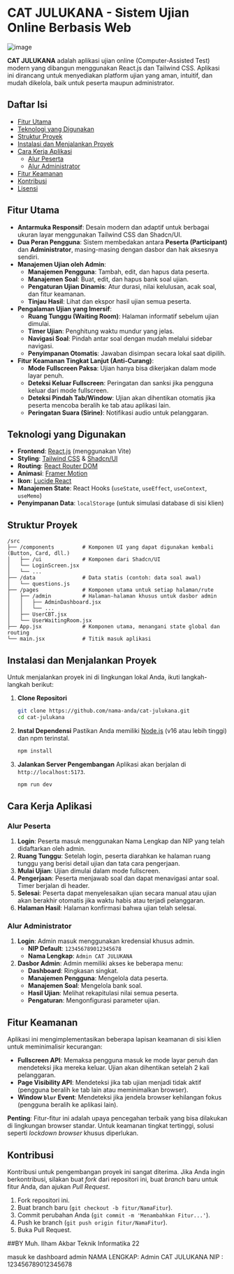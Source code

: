 # CAT JULUKANA - Sistem Ujian Online Berbasis Web

![image](https://github.com/user-attachments/assets/2c8f5fba-170d-4b95-ac53-a809b1970a02)


**CAT JULUKANA** adalah aplikasi ujian online (Computer-Assisted Test) modern yang dibangun menggunakan React.js dan Tailwind CSS. Aplikasi ini dirancang untuk menyediakan platform ujian yang aman, intuitif, dan mudah dikelola, baik untuk peserta maupun administrator.

## Daftar Isi

- [Fitur Utama](#fitur-utama)
- [Teknologi yang Digunakan](#teknologi-yang-digunakan)
- [Struktur Proyek](#struktur-proyek)
- [Instalasi dan Menjalankan Proyek](#instalasi-dan-menjalankan-proyek)
- [Cara Kerja Aplikasi](#cara-kerja-aplikasi)
  - [Alur Peserta](#alur-peserta)
  - [Alur Administrator](#alur-administrator)
- [Fitur Keamanan](#fitur-keamanan)
- [Kontribusi](#kontribusi)
- [Lisensi](#lisensi)

## Fitur Utama

- **Antarmuka Responsif**: Desain modern dan adaptif untuk berbagai ukuran layar menggunakan Tailwind CSS dan Shadcn/UI.
- **Dua Peran Pengguna**: Sistem membedakan antara **Peserta (Participant)** dan **Administrator**, masing-masing dengan dasbor dan hak aksesnya sendiri.
- **Manajemen Ujian oleh Admin**:
  - **Manajemen Pengguna**: Tambah, edit, dan hapus data peserta.
  - **Manajemen Soal**: Buat, edit, dan hapus bank soal ujian.
  - **Pengaturan Ujian Dinamis**: Atur durasi, nilai kelulusan, acak soal, dan fitur keamanan.
  - **Tinjau Hasil**: Lihat dan ekspor hasil ujian semua peserta.
- **Pengalaman Ujian yang Imersif**:
  - **Ruang Tunggu (Waiting Room)**: Halaman informatif sebelum ujian dimulai.
  - **Timer Ujian**: Penghitung waktu mundur yang jelas.
  - **Navigasi Soal**: Pindah antar soal dengan mudah melalui sidebar navigasi.
  - **Penyimpanan Otomatis**: Jawaban disimpan secara lokal saat dipilih.
- **Fitur Keamanan Tingkat Lanjut (Anti-Curang)**:
  - **Mode Fullscreen Paksa**: Ujian hanya bisa dikerjakan dalam mode layar penuh.
  - **Deteksi Keluar Fullscreen**: Peringatan dan sanksi jika pengguna keluar dari mode fullscreen.
  - **Deteksi Pindah Tab/Window**: Ujian akan dihentikan otomatis jika peserta mencoba beralih ke tab atau aplikasi lain.
  - **Peringatan Suara (Sirine)**: Notifikasi audio untuk pelanggaran.

## Teknologi yang Digunakan

- **Frontend**: [React.js](https://reactjs.org/) (menggunakan Vite)
- **Styling**: [Tailwind CSS](https://tailwindcss.com/) & [Shadcn/UI](https://ui.shadcn.com/)
- **Routing**: [React Router DOM](https://reactrouter.com/)
- **Animasi**: [Framer Motion](https://www.framer.com/motion/)
- **Ikon**: [Lucide React](https://lucide.dev/)
- **Manajemen State**: React Hooks (`useState`, `useEffect`, `useContext`, `useMemo`)
- **Penyimpanan Data**: `localStorage` (untuk simulasi database di sisi klien)

## Struktur Proyek

```
/src
├── /components         # Komponen UI yang dapat digunakan kembali (Button, Card, dll.)
│   ├── /ui             # Komponen dari Shadcn/UI
│   └── LoginScreen.jsx
│   └── ...
├── /data               # Data statis (contoh: data soal awal)
│   └── questions.js
├── /pages              # Komponen utama untuk setiap halaman/rute
│   ├── /admin          # Halaman-halaman khusus untuk dasbor admin
│   │   ├── AdminDashboard.jsx
│   │   └── ...
│   ├── UserCBT.jsx
│   └── UserWaitingRoom.jsx
├── App.jsx             # Komponen utama, menangani state global dan routing
└── main.jsx            # Titik masuk aplikasi
```

## Instalasi dan Menjalankan Proyek

Untuk menjalankan proyek ini di lingkungan lokal Anda, ikuti langkah-langkah berikut:

1.  **Clone Repositori**
    ```bash
    git clone https://github.com/nama-anda/cat-julukana.git
    cd cat-julukana
    ```

2.  **Instal Dependensi**
    Pastikan Anda memiliki [Node.js](https://nodejs.org/) (v16 atau lebih tinggi) dan npm terinstal.
    ```bash
    npm install
    ```

3.  **Jalankan Server Pengembangan**
    Aplikasi akan berjalan di `http://localhost:5173`.
    ```bash
    npm run dev
    ```

## Cara Kerja Aplikasi

### Alur Peserta

1.  **Login**: Peserta masuk menggunakan Nama Lengkap dan NIP yang telah didaftarkan oleh admin.
2.  **Ruang Tunggu**: Setelah login, peserta diarahkan ke halaman ruang tunggu yang berisi detail ujian dan tata cara pengerjaan.
3.  **Mulai Ujian**: Ujian dimulai dalam mode fullscreen.
4.  **Pengerjaan**: Peserta menjawab soal dan dapat menavigasi antar soal. Timer berjalan di header.
5.  **Selesai**: Peserta dapat menyelesaikan ujian secara manual atau ujian akan berakhir otomatis jika waktu habis atau terjadi pelanggaran.
6.  **Halaman Hasil**: Halaman konfirmasi bahwa ujian telah selesai.

### Alur Administrator

1.  **Login**: Admin masuk menggunakan kredensial khusus admin.
    -   **NIP Default**: `123456789012345678`
    -   **Nama Lengkap**: `Admin CAT JULUKANA`
2.  **Dasbor Admin**: Admin memiliki akses ke beberapa menu:
    -   **Dashboard**: Ringkasan singkat.
    -   **Manajemen Pengguna**: Mengelola data peserta.
    -   **Manajemen Soal**: Mengelola bank soal.
    -   **Hasil Ujian**: Melihat rekapitulasi nilai semua peserta.
    -   **Pengaturan**: Mengonfigurasi parameter ujian.

## Fitur Keamanan

Aplikasi ini mengimplementasikan beberapa lapisan keamanan di sisi klien untuk meminimalisir kecurangan:

-   **Fullscreen API**: Memaksa pengguna masuk ke mode layar penuh dan mendeteksi jika mereka keluar. Ujian akan dihentikan setelah 2 kali pelanggaran.
-   **Page Visibility API**: Mendeteksi jika tab ujian menjadi tidak aktif (pengguna beralih ke tab lain atau meminimalkan browser).
-   **Window `blur` Event**: Mendeteksi jika jendela browser kehilangan fokus (pengguna beralih ke aplikasi lain).

**Penting**: Fitur-fitur ini adalah upaya pencegahan terbaik yang bisa dilakukan di lingkungan browser standar. Untuk keamanan tingkat tertinggi, solusi seperti *lockdown browser* khusus diperlukan.

## Kontribusi

Kontribusi untuk pengembangan proyek ini sangat diterima. Jika Anda ingin berkontribusi, silakan buat *fork* dari repositori ini, buat *branch* baru untuk fitur Anda, dan ajukan *Pull Request*.

1.  Fork repositori ini.
2.  Buat branch baru (`git checkout -b fitur/NamaFitur`).
3.  Commit perubahan Anda (`git commit -m 'Menambahkan Fitur...'`).
4.  Push ke branch (`git push origin fitur/NamaFitur`).
5.  Buka Pull Request.

##BY
Muh. Ilham Akbar Teknik Informatika 22

masuk ke dashboard admin
NAMA LENGKAP: Admin CAT JULUKANA
NIP         : 123456789012345678

